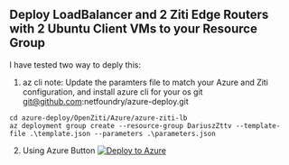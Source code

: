 
## Deploy LoadBalancer and 2 Ziti Edge Routers with 2 Ubuntu Client VMs to your Resource Group

I have tested two way to deply this:
1. az cli
note: Update the paramters file to match your Azure and Ziti configuration, and install azure cli for your os
git git@github.com:netfoundry/azure-deploy.git
```
cd azure-deploy/OpenZiti/Azure/azure-ziti-lb
az deployment group create --resource-group DariuszZttv --template-file .\template.json --parameters .\parameters.json
```
2. Using Azure Button
[![Deploy to Azure](https://azurecomcdn.azureedge.net/mediahandler/acomblog/media/Default/blog/deploybutton.png)](https://portal.azure.com/#create/Microsoft.Template/uri/https%3A%2F%2Fraw.githubusercontent.com%2FNetFoundry%2Fazure-deploy%2FupdateManagedAppMEC%2FOpenZiti%2FAzure%2Fazure-ziti-lb%2Ftemplate.json)